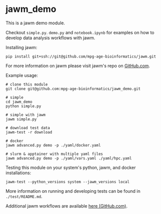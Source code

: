 # jawm_demo

This is a jawm demo module.

Checkout `simple.py`. `demo.py` and `notebook.ipynb` for examples on how to develop data analysis workflows with jawm.

Installing jawm:
```
pip install git+ssh://git@github.com/mpg-age-bioinformatics/jawm.git
```
For more information on jawm please visit jawm's repo on [GitHub.com](https://github.com/mpg-age-bioinformatics/jawm/tree/main).

Example usage:
```
# clone this module
git clone git@github.com:mpg-age-bioinformatics/jawm_demo.git

# simple
cd jawm_demo
python simple.py

# simple with jawm
jawm simple.py

# download test data
jawm-test -r download

# docker
jawm advanced.py demo -p ./yaml/docker.yaml

# slurm & apptainer with multiple yaml files
jawm advanced.py demo -p ./yaml/vars.yaml ./yaml/hpc.yaml
```

Testing this module on your system's python, jawm, and docker installations:
```
jawm-test --python_versions system --jawm_versions local
```
More information on running and developing tests can be found in `./test/README.md`.

Additional jawm workflows are available [here (GitHub.com)](https://github.com/mpg-age-bioinformatics?q=jawm_&type=all&language=&sort=).
